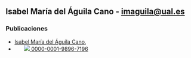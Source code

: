 
## Isabel María del Águila Cano - imaguila@ual.es

### Publicaciones

- [Isabel María del Águila Cano](http://brujula.ual.es/authors/8.html),
- &ensp;&ensp;&ensp; <img src="iconos/orcid.jpg">[ 0000-0001-9896-7196](https://orcid.org/0000-0001-9896-7196)
